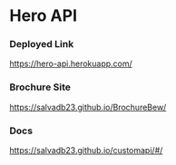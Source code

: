 # Hero API

### Deployed Link
https://hero-api.herokuapp.com/

### Brochure Site
https://salvadb23.github.io/BrochureBew/


### Docs
https://salvadb23.github.io/customapi/#/
